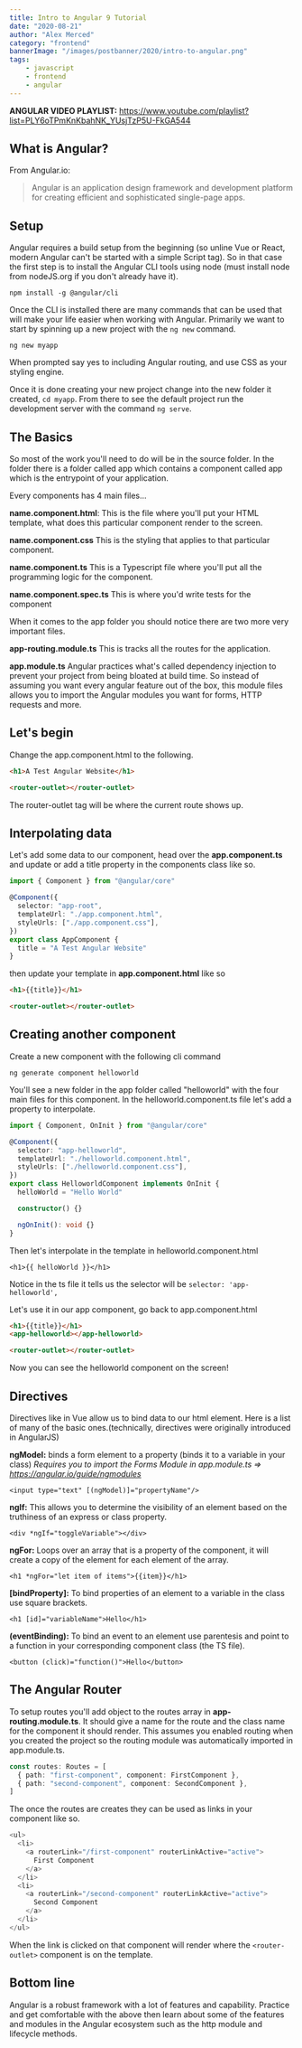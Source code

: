 ```yaml
---
title: Intro to Angular 9 Tutorial
date: "2020-08-21"
author: "Alex Merced"
category: "frontend"
bannerImage: "/images/postbanner/2020/intro-to-angular.png"
tags:
    - javascript
    - frontend
    - angular
---
```


**ANGULAR VIDEO PLAYLIST:** https://www.youtube.com/playlist?list=PLY6oTPmKnKbahNK_YUsjTzP5U-FkGA544

## What is Angular?

From Angular.io:

> Angular is an application design framework and development platform for creating efficient and sophisticated single-page apps.

## Setup

Angular requires a build setup from the beginning (so unline Vue or React, modern Angular can't be started with a simple Script tag). So in that case the first step is to install the Angular CLI tools using node (must install node from nodeJS.org if you don't already have it).

`npm install -g @angular/cli`

Once the CLI is installed there are many commands that can be used that will make your life easier when working with Angular. Primarily we want to start by spinning up a new project with the `ng new` command.

`ng new myapp`

When prompted say yes to including Angular routing, and use CSS as your styling engine.

Once it is done creating your new project change into the new folder it created, `cd myapp`. From there to see the default project run the development server with the command `ng serve`.

## The Basics

So most of the work you'll need to do will be in the source folder. In the folder there is a folder called app which contains a component called app which is the entrypoint of your application.

Every components has 4 main files...

**name.component.html**: This is the file where you'll put your HTML template, what does this particular component render to the screen.

**name.component.css** This is the styling that applies to that particular component.

**name.component.ts** This is a Typescript file where you'll put all the programming logic for the component.

**name.component.spec.ts** This is where you'd write tests for the component

When it comes to the app folder you should notice there are two more very important files.

**app-routing.module.ts** This is tracks all the routes for the application.

**app.module.ts** Angular practices what's called dependency injection to prevent your project from being bloated at build time. So instead of assuming you want every angular feature out of the box, this module files allows you to import the Angular modules you want for forms, HTTP requests and more.

## Let's begin

Change the app.component.html to the following.

```html
<h1>A Test Angular Website</h1>

<router-outlet></router-outlet>
```

The router-outlet tag will be where the current route shows up.

## Interpolating data

Let's add some data to our component, head over the **app.component.ts** and update or add a title property in the components class like so.

```ts
import { Component } from "@angular/core"

@Component({
  selector: "app-root",
  templateUrl: "./app.component.html",
  styleUrls: ["./app.component.css"],
})
export class AppComponent {
  title = "A Test Angular Website"
}
```

then update your template in **app.component.html** like so

```html
<h1>{{title}}</h1>

<router-outlet></router-outlet>
```

## Creating another component

Create a new component with the following cli command

```
ng generate component helloworld
```

You'll see a new folder in the app folder called "helloworld" with the four main files for this component. In the helloworld.component.ts file let's add a property to interpolate.

```ts
import { Component, OnInit } from "@angular/core"

@Component({
  selector: "app-helloworld",
  templateUrl: "./helloworld.component.html",
  styleUrls: ["./helloworld.component.css"],
})
export class HelloworldComponent implements OnInit {
  helloWorld = "Hello World"

  constructor() {}

  ngOnInit(): void {}
}
```

Then let's interpolate in the template in helloworld.component.html

```
<h1>{{ helloWorld }}</h1>
```

Notice in the ts file it tells us the selector will be `selector: 'app-helloworld',`

Let's use it in our app component, go back to app.component.html

```html
<h1>{{title}}</h1>
<app-helloworld></app-helloworld>

<router-outlet></router-outlet>
```

Now you can see the helloworld component on the screen!

## Directives

Directives like in Vue allow us to bind data to our html element. Here is a list of many of the basic ones.(technically, directives were originally introduced in AngularJS)

**ngModel:** binds a form element to a property (binds it to a variable in your class)
_Requires you to import the Forms Module in app.module.ts => https://angular.io/guide/ngmodules_

`<input type="text" [(ngModel)]="propertyName"/>`

**ngIf:** This allows you to determine the visibility of an element based on the truthiness of an express or class property.

`<div *ngIf="toggleVariable"></div>`

**ngFor:** Loops over an array that is a property of the component, it will create a copy of the element for each element of the array.

`<h1 *ngFor="let item of items">{{item}}</h1>`

**[bindProperty]:** To bind properties of an element to a variable in the class use square brackets.

`<h1 [id]="variableName">Hello</h1>`

**(eventBinding):** To bind an event to an element use parentesis and point to a function in your corresponding component class (the TS file).

`<button (click)="function()">Hello</button>`

## The Angular Router

To setup routes you'll add object to the routes array in **app-routing.module.ts**. It should give a name for the route and the class name for the component it should render. This assumes you enabled routing when you created the project so the routing module was automatically imported in app.module.ts.

```ts
const routes: Routes = [
  { path: "first-component", component: FirstComponent },
  { path: "second-component", component: SecondComponent },
]
```

The once the routes are creates they can be used as links in your component like so.

```ts
<ul>
  <li>
    <a routerLink="/first-component" routerLinkActive="active">
      First Component
    </a>
  </li>
  <li>
    <a routerLink="/second-component" routerLinkActive="active">
      Second Component
    </a>
  </li>
</ul>
```

When the link is clicked on that component will render where the `<router-outlet>` component is on the template.

## Bottom line

Angular is a robust framework with a lot of features and capability. Practice and get comfortable with the above then learn about some of the features and modules in the Angular ecosystem such as the http module and lifecycle methods.
